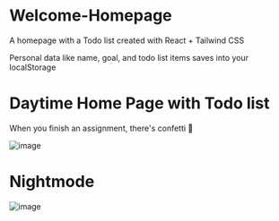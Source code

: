 # Welcome-Homepage
A homepage with a Todo list created with React + Tailwind CSS

Personal data like name, goal, and todo list items saves into your localStorage

# Daytime Home Page with Todo list
When you finish an assignment, there's confetti 🎉

![image](https://user-images.githubusercontent.com/75461311/167050698-b2c55a77-e068-47df-ab52-4d2be5d4e116.png)

# Nightmode

![image](https://user-images.githubusercontent.com/75461311/167050708-d956b2dc-b7e2-480f-b626-b17899d5422e.png)

